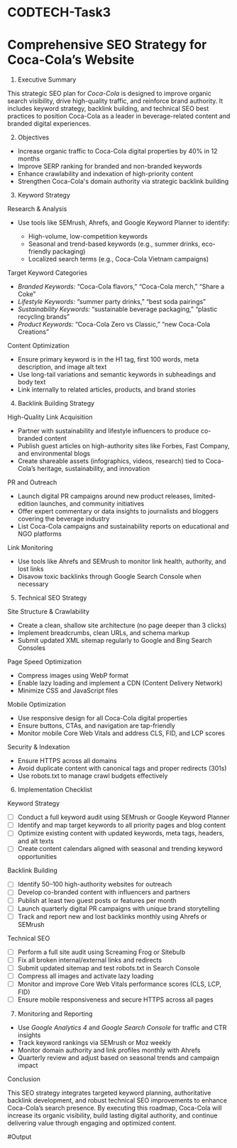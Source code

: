 # CODTECH-Task3

# Comprehensive SEO Strategy for Coca-Cola’s Website

1. Executive Summary

This strategic SEO plan for *Coca-Cola* is designed to improve organic search visibility, drive high-quality traffic, and reinforce brand authority. It includes keyword strategy, backlink building, and technical SEO best practices to position Coca-Cola as a leader in beverage-related content and branded digital experiences.

2. Objectives

* Increase organic traffic to Coca-Cola digital properties by 40% in 12 months
* Improve SERP ranking for branded and non-branded keywords
* Enhance crawlability and indexation of high-priority content
* Strengthen Coca-Cola's domain authority via strategic backlink building

3. Keyword Strategy

  Research & Analysis

* Use tools like SEMrush, Ahrefs, and Google Keyword Planner to identify:

  * High-volume, low-competition keywords
  * Seasonal and trend-based keywords (e.g., summer drinks, eco-friendly packaging)
  * Localized search terms (e.g., Coca-Cola Vietnam campaigns)

 Target Keyword Categories

* *Branded Keywords:* “Coca-Cola flavors,” “Coca-Cola merch,” “Share a Coke”
* *Lifestyle Keywords:* “summer party drinks,” “best soda pairings”
* *Sustainability Keywords:* “sustainable beverage packaging,” “plastic recycling brands”
* *Product Keywords:* “Coca-Cola Zero vs Classic,” “new Coca-Cola Creations”

 Content Optimization

* Ensure primary keyword is in the H1 tag, first 100 words, meta description, and image alt text
* Use long-tail variations and semantic keywords in subheadings and body text
* Link internally to related articles, products, and brand stories

4. Backlink Building Strategy

 High-Quality Link Acquisition

* Partner with sustainability and lifestyle influencers to produce co-branded content
* Publish guest articles on high-authority sites like Forbes, Fast Company, and environmental blogs
* Create shareable assets (infographics, videos, research) tied to Coca-Cola’s heritage, sustainability, and innovation

 PR and Outreach

* Launch digital PR campaigns around new product releases, limited-edition launches, and community initiatives
* Offer expert commentary or data insights to journalists and bloggers covering the beverage industry
* List Coca-Cola campaigns and sustainability reports on educational and NGO platforms

 Link Monitoring

* Use tools like Ahrefs and SEMrush to monitor link health, authority, and lost links
* Disavow toxic backlinks through Google Search Console when necessary

5. Technical SEO Strategy

 Site Structure & Crawlability

* Create a clean, shallow site architecture (no page deeper than 3 clicks)
* Implement breadcrumbs, clean URLs, and schema markup
* Submit updated XML sitemap regularly to Google and Bing Search Consoles

 Page Speed Optimization

* Compress images using WebP format
* Enable lazy loading and implement a CDN (Content Delivery Network)
* Minimize CSS and JavaScript files

 Mobile Optimization

* Use responsive design for all Coca-Cola digital properties
* Ensure buttons, CTAs, and navigation are tap-friendly
* Monitor mobile Core Web Vitals and address CLS, FID, and LCP scores

 Security & Indexation

* Ensure HTTPS across all domains
* Avoid duplicate content with canonical tags and proper redirects (301s)
* Use robots.txt to manage crawl budgets effectively

 6. Implementation Checklist

 Keyword Strategy

* [ ] Conduct a full keyword audit using SEMrush or Google Keyword Planner
* [ ] Identify and map target keywords to all priority pages and blog content
* [ ] Optimize existing content with updated keywords, meta tags, headers, and alt texts
* [ ] Create content calendars aligned with seasonal and trending keyword opportunities

 Backlink Building

* [ ] Identify 50–100 high-authority websites for outreach
* [ ] Develop co-branded content with influencers and partners
* [ ] Publish at least two guest posts or features per month
* [ ] Launch quarterly digital PR campaigns with unique brand storytelling
* [ ] Track and report new and lost backlinks monthly using Ahrefs or SEMrush

 Technical SEO

* [ ] Perform a full site audit using Screaming Frog or Sitebulb
* [ ] Fix all broken internal/external links and redirects
* [ ] Submit updated sitemap and test robots.txt in Search Console
* [ ] Compress all images and activate lazy loading
* [ ] Monitor and improve Core Web Vitals performance scores (CLS, LCP, FID)
* [ ] Ensure mobile responsiveness and secure HTTPS across all pages

 7. Monitoring and Reporting

* Use *Google Analytics 4* and *Google Search Console* for traffic and CTR insights
* Track keyword rankings via SEMrush or Moz weekly
* Monitor domain authority and link profiles monthly with Ahrefs
* Quarterly review and adjust based on seasonal trends and campaign impact

 Conclusion

This SEO strategy integrates targeted keyword planning, authoritative backlink development, and robust technical SEO improvements to enhance Coca-Cola’s search presence. By executing this roadmap, Coca-Cola will increase its organic visibility, build lasting digital authority, and continue delivering value through engaging and optimized content.

#Output


